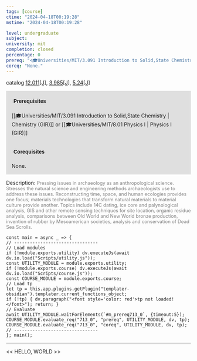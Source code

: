 ```yaml
---
tags: [course]
ctime: "2024-04-18T00:19:28"
mstime: "2024-04-18T00:19:28"

level: undergraduate
subject: 
university: mit
completion: closed
percentage: 0
prereq: "<🎓Universities/MIT/3.091 Introduction to Solid,State Chemistry> or <🎓Universities/MIT/8.01 Physics I>"
coreq: "None."
---
```


catalog [12.011[J]](http://student.mit.edu/catalog/m12a.html#12.011), [3.985[J]](http://student.mit.edu/catalog/m3b.html#3.985), [5.24[J]](http://student.mit.edu/catalog/m5a.html#5.24)

<span style="display: block; padding: 15px; background-color: rgb(100, 100, 100, 0.2);"><font id="m_prereq713_0" style="display: block; font-family: Arial, sans-serif; font-weight: bold; padding: 5px">Prerequisites</font><br><span id="prereq713_0">[[🎓Universities/MIT/3.091 Introduction to Solid,State Chemistry | Chemistry (GIR)]] or [[🎓Universities/MIT/8.01 Physics I | Physics I (GIR)]]</span></span>
<span style="display: block; padding: 15px; background-color: rgb(100, 100, 100, 0.2);"><font id="m_coreq713_0" style="display: block; font-family: Arial, sans-serif; font-weight: bold; padding: 5px">Corequisites</font><br><span id="coreq713_0">None.</span></span>

<font style="">Description:</font>
<font style="color: grey; font-size: 0.8rem;">Pressing issues in archaeology as an anthropological science. Stresses the natural science and engineering methods archaeologists use to address these issues. Reconstructing time, space, and human ecologies provides one focus; materials technologies that transform natural materials to material culture provide another. Topics include 14C dating, ice core and palynological analysis, GIS and other remote sensing techniques for site location, organic residue analysis, comparisons between Old World and New World bronze production, invention of rubber by Mesoamerican societies, analysis and conservation of Dead Sea Scrolls.</font>

```dataviewjs
const main = async _ => {
// --------------------------------
// Load modules
if (!module.exports.utility) dv.executeJs(await dv.io.load("Scripts/utility.js"));
const UTILITY_MODULE = module.exports.utility;
if (!module.exports.course) dv.executeJs(await dv.io.load("Scripts/course.js"));
const COURSE_MODULE = module.exports.course;
// Load tp
let tp = this.app.plugins.getPlugin("templater-obsidian").templater.current_functions_object;
if (!tp) { dv.paragraph("<font style='color: red'>tp not loaded!</font>"); return; }
// Evaluate
await UTILITY_MODULE.waitForElements(`#m_prereq713_0`, {timeout:5});
COURSE_MODULE.evaluate_req("713_0", "prereq", UTILITY_MODULE, dv, tp);
COURSE_MODULE.evaluate_req("713_0", "coreq", UTILITY_MODULE, dv, tp);
// --------------------------------
}; main();
```

---

<< HELLO, WORLD >>
